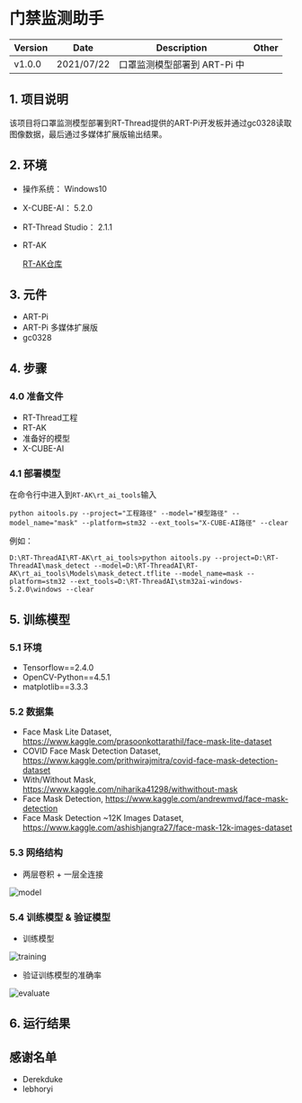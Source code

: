 # 门禁监测助手

| Version | Date       | Description                                                  | Other      |
| ------- | ---------- | ------------------------------------------------------------ | ---------- |
| v1.0.0  | 2021/07/22 | 口罩监测模型部署到 ART-Pi 中                                   |            |

## 1. 项目说明

该项目将口罩监测模型部署到RT-Thread提供的ART-Pi开发板并通过gc0328读取图像数据，最后通过多媒体扩展版输出结果。

## 2. 环境

- 操作系统： Windows10
- X-CUBE-AI： 5.2.0
- RT-Thread Studio： 2.1.1
- RT-AK

    [RT-AK仓库](https://github.com/RT-Thread/RT-AK)
    
## 3. 元件

- ART-Pi
- ART-Pi 多媒体扩展版
- gc0328

## 4. 步骤

### 4.0 准备文件

- RT-Thread工程
- RT-AK
- 准备好的模型
- X-CUBE-AI

### 4.1 部署模型

在命令行中进入到`RT-AK\rt_ai_tools`输入

```
python aitools.py --project="工程路径" --model="模型路径" --model_name="mask" --platform=stm32 --ext_tools="X-CUBE-AI路径" --clear
```

例如：

```
D:\RT-ThreadAI\RT-AK\rt_ai_tools>python aitools.py --project=D:\RT-ThreadAI\mask_detect --model=D:\RT-ThreadAI\RT-AK\rt_ai_tools\Models\mask_detect.tflite --model_name=mask --platform=stm32 --ext_tools=D:\RT-ThreadAI\stm32ai-windows-5.2.0\windows --clear
```

## 5. 训练模型

### 5.1 环境

- Tensorflow==2.4.0
- OpenCV-Python==4.5.1
- matplotlib==3.3.3

### 5.2 数据集

- Face Mask Lite Dataset, <https://www.kaggle.com/prasoonkottarathil/face-mask-lite-dataset>
- COVID Face Mask Detection Dataset, <https://www.kaggle.com/prithwirajmitra/covid-face-mask-detection-dataset>
- With/Without Mask, <https://www.kaggle.com/niharika41298/withwithout-mask>
- Face Mask Detection, <https://www.kaggle.com/andrewmvd/face-mask-detection>
- Face Mask Detection ~12K Images Dataset, <https://www.kaggle.com/ashishjangra27/face-mask-12k-images-dataset>

### 5.3 网络结构

- 两层卷积 + 一层全连接

![model](https://user-images.githubusercontent.com/48997918/126664710-692b93d4-696b-4bf1-98d8-d134d9d4f42c.png)


### 5.4 训练模型 & 验证模型

- 训练模型

![training](https://user-images.githubusercontent.com/48997918/126664723-b9e23965-ee89-411a-853a-e34bb0b62929.png)


- 验证训练模型的准确率

![evaluate](https://user-images.githubusercontent.com/48997918/126664763-96c984d4-bd6e-4ced-9597-06ab6552f4ac.png)


## 6. 运行结果


## 感谢名单
- Derekduke
- lebhoryi
